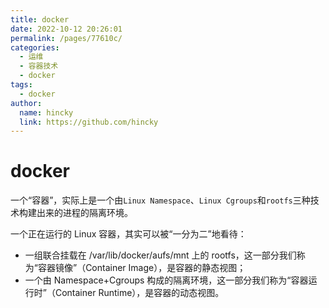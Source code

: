 ```yaml
---
title: docker
date: 2022-10-12 20:26:01
permalink: /pages/77610c/
categories: 
  - 运维
  - 容器技术
  - docker
tags: 
  - docker
author: 
  name: hincky
  link: https://github.com/hincky
---
```

# docker

一个“容器”，实际上是一个由`Linux Namespace`、`Linux Cgroups`和`rootfs`三种技术构建出来的进程的隔离环境。

一个正在运行的 Linux 容器，其实可以被“一分为二”地看待：
- 一组联合挂载在 /var/lib/docker/aufs/mnt 上的 rootfs，这一部分我们称为“容器镜像”（Container Image），是容器的静态视图；
- 一个由 Namespace+Cgroups 构成的隔离环境，这一部分我们称为“容器运行时”（Container Runtime），是容器的动态视图。
